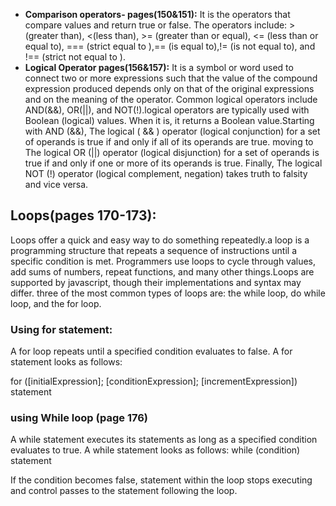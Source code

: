 
- **Comparison operators- pages(150&151):** It is the operators that compare values and return true or false. The operators include: >(greater than), <(less than), >= (greater than or equal), <= (less than or equal to), === (strict equal to ),== (is equal to),!= (is not equal to), and !== (strict not equal to ).
- **Logical Operator pages(156&157):** It is a symbol or word used to connect two or more expressions such that the value of the compound expression produced depends only on that of the original expressions and on the meaning of the operator. Common logical operators include AND(&&), OR(||), and NOT(!).logical operators are typically used with Boolean (logical) values. When it is, it returns a Boolean value.Starting with AND (&&), The logical  ( && ) operator (logical conjunction) for a set of operands is true if and only if all of its operands are true. moving to The logical OR (||) operator (logical disjunction) for a set of operands is true if and only if one or more of its operands is true. Finally, The logical NOT (!) operator (logical complement, negation) takes truth to falsity and vice versa.

## Loops(pages 170-173): 
Loops offer a quick and easy way to do something repeatedly.a loop is a programming structure that repeats a sequence of instructions until a specific condition is met. Programmers use loops to cycle through values, add sums of numbers, repeat functions, and many other things.Loops are supported by javascript, though their implementations and syntax may differ. three of the most common types of loops are: the while loop, do while loop, and the for loop.
### Using for statement: 
A for loop repeats until a specified condition evaluates to false.
A for statement looks as follows:

for ([initialExpression]; [conditionExpression]; [incrementExpression])
  statement

### using While loop (page 176)
A while statement executes its statements as long as a specified condition evaluates to true. A while statement looks as follows: 
while (condition)
  statement

If the condition becomes false, statement within the loop stops executing and control passes to the statement following the loop.  